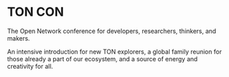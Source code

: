 # TON CON

The Open Network conference for developers, researchers, thinkers, and makers.

An intensive introduction for new TON explorers, a global family reunion for those already a part of our ecosystem, and a source of energy and creativity for all.
